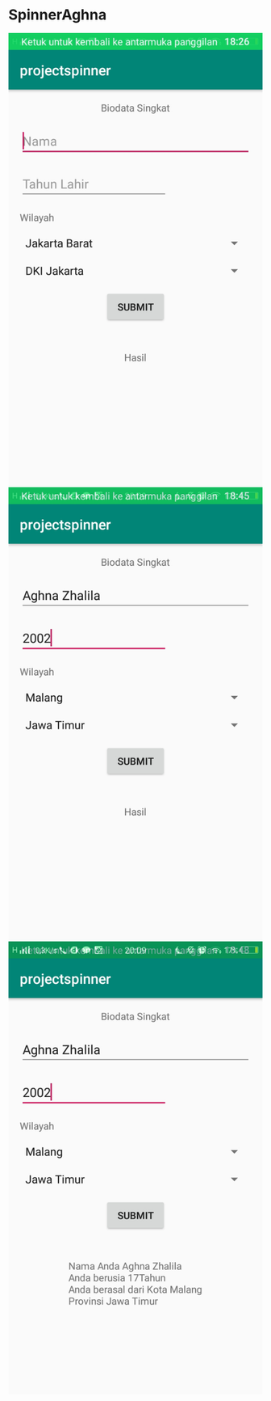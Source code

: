 # SpinnerAghna
![alt text](https://github.com/aghnaz/SpinnerAghna/blob/master/ProjectSpinner1.jpeg)
![alt text](https://github.com/aghnaz/SpinnerAghna/blob/master/ProjectSpinner2.jpeg)
![alt text](https://github.com/aghnaz/SpinnerAghna/blob/master/ProjectSpinner3.jpeg)
